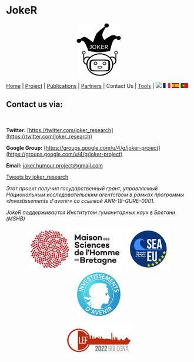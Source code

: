 # JokeR
<p align="center">
  <img src="../img/Joker.png" width="120" height="142">
</p>

[Home](index) | [Project](project) | [Publications](publications) | [Partners](partners) | Contact Us | [Tools](tools) | [<img src="../img/drapeau EN.png" width="20">](https://lepocci.github.io/joker-/EN/index) [<img src="../img/drapeau FR.png" width="20">](https://lepocci.github.io/joker-/FR/index)  [<img src="../img/drapeau ES.png" width="20">](https://lepocci.github.io/joker-/ES/index)  [<img src="../img/drapeau PT.png" width="20">](https://lepocci.github.io/joker-/PT/index) 
<br>

## Contact us via:
<br>

**Twitter:** [https://twitter.com/joker_research](https://twitter.com/joker_research)

**Google Group:** [https://groups.google.com/u/4/g/joker-project](https://groups.google.com/u/4/g/joker-project)

**Email:** [joker.humour.project@gmail.com](mailto:joker.humour.project@gmail.com)

<a class="twitter-timeline" href="https://twitter.com/joker_research?ref_src=twsrc%5Etfw">Tweets by joker_research</a> <script async src="https://platform.twitter.com/widgets.js" charset="utf-8"></script>

<p>
<em>Этот проект получил государственный грант, управляемый Национальным исследовательским агентством в рамках программы «Investissements d'avenir» со ссылкой ANR-19-GURE-0001.</em>
</p>
<p>
<em>JokeR поддерживается Институтом гуманитарных наук в Бретани (MSHB)</em>
</p>
<div align="center">
  <a href="https://www.mshb.fr"><img src="../img/MSHB.jpg" height="120"></a>
  <a href="https://sea-eu.org/?lang=fr"><img src="../img/SEA-EU.png" height="120"></a>
  <a href="https://www.gouvernement.fr/le-programme-d-investissements-d-avenir"><img src="../img/Investissement avenir.jpeg" height="120"></a>
</div>
<br />
<div align="center">
  <a href="https://clef2022.clef-initiative.eu/index.php"><img src="../img/CLEF2022.png" height="90"></a> 
</div>
